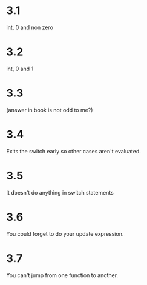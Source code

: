 # 3.1

int, 0 and non zero

# 3.2 

int, 0 and 1

# 3.3

(answer in book is not odd to me?)

# 3.4

Exits the switch early so other cases aren't evaluated.

# 3.5 

It doesn't do anything in switch statements

# 3.6

You could forget to do your update expression.

# 3.7

You can't jump from one function to another.
